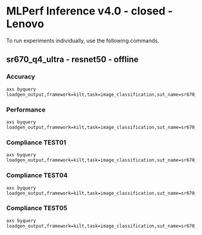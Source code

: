 
# MLPerf Inference v4.0 - closed - Lenovo

To run experiments individually, use the following commands.

## sr670_q4_ultra - resnet50 - offline

### Accuracy  

```
axs byquery loadgen_output,framework=kilt,task=image_classification,sut_name=sr670_q4_ultra,model_name=resnet50,device=qaic,collection_name=experiments_submission,loadgen_mode=AccuracyOnly,loadgen_scenario=Offline
```

### Performance 

```
axs byquery loadgen_output,framework=kilt,task=image_classification,sut_name=sr670_q4_ultra,model_name=resnet50,device=qaic,collection_name=experiments_submission,loadgen_mode=PerformanceOnly,loadgen_compliance_test-,loadgen_scenario=Offline,vc:=3:1:3:3,loadgen_target_qps=215000
```

### Compliance TEST01

```
axs byquery loadgen_output,framework=kilt,task=image_classification,sut_name=sr670_q4_ultra,model_name=resnet50,device=qaic,collection_name=experiments_submission,loadgen_mode=PerformanceOnly,loadgen_compliance_test=TEST01,loadgen_scenario=Offline,vc:=3:1:3:3,loadgen_target_qps=215000
```

### Compliance TEST04

```
axs byquery loadgen_output,framework=kilt,task=image_classification,sut_name=sr670_q4_ultra,model_name=resnet50,device=qaic,collection_name=experiments_submission,loadgen_mode=PerformanceOnly,loadgen_compliance_test=TEST04,loadgen_scenario=Offline,vc:=3:1:3:3,loadgen_target_qps=215000
```

### Compliance TEST05

```
axs byquery loadgen_output,framework=kilt,task=image_classification,sut_name=sr670_q4_ultra,model_name=resnet50,device=qaic,collection_name=experiments_submission,loadgen_mode=PerformanceOnly,loadgen_compliance_test=TEST05,loadgen_scenario=Offline,vc:=3:1:3:3,loadgen_target_qps=215000
```


